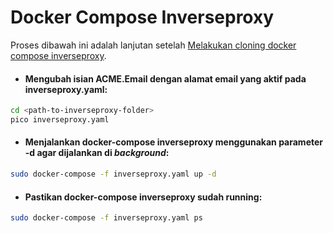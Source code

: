 # Docker Compose Inverseproxy

Proses dibawah ini adalah lanjutan setelah [Melakukan cloning docker compose inverseproxy](./prasayarat-instalasi.md#15).

- <h4>Mengubah isian <b>ACME.Email</b> dengan alamat email yang aktif pada inverseproxy.yaml:</h4>
```bash
cd <path-to-inverseproxy-folder>
pico inverseproxy.yaml
```
- <h4>Menjalankan docker-compose inverseproxy menggunakan parameter <b>-d</b> agar dijalankan di <i>background</i>:</h4>
```bash
sudo docker-compose -f inverseproxy.yaml up -d
```
- <h4>Pastikan docker-compose inverseproxy sudah running:</h4>
```bash
sudo docker-compose -f inverseproxy.yaml ps
```

